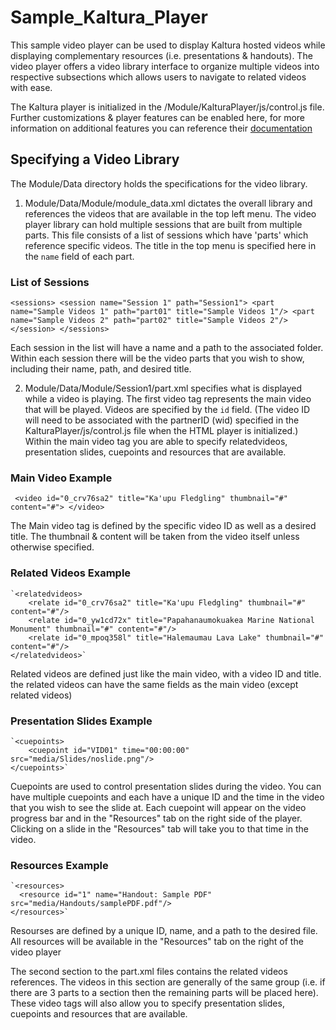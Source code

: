 # Sample_Kaltura_Player
This sample video player can be used to display Kaltura hosted videos while displaying complementary resources (i.e. presentations & handouts). The video player offers a video library interface to organize multiple videos into respective subsections which allows users to navigate to related videos with ease. 

The Kaltura player is initialized in the /Module/KalturaPlayer/js/control.js file. Further customizations & player features can be enabled here, for more information on additional features you can reference their [documentation](http://player.kaltura.com/docs/kwidget)

## Specifying a Video Library
The Module/Data directory holds the specifications for the video library. 

1. Module/Data/Module/module_data.xml dictates the overall library and references the videos that are available in the top left menu. The video player library can hold multiple sessions that are built from multiple parts. This file consists of a list of sessions which have 'parts' which reference specific videos. The title in the top menu is specified here in the `name` field of each part.


### List of Sessions
 `<sessions>
  <session name="Session 1" path="Session1">
   <part name="Sample Videos 1" path="part01" title="Sample Videos 1"/>
   <part name="Sample Videos 2" path="part02" title="Sample Videos 2"/>
  </session>
 </sessions>`

 Each session in the list will have a name and a path to the associated folder. Within each session there will be the video parts that you wish to show, including their name, path, and desired title. 

2. Module/Data/Module/Session1/part.xml specifies what is displayed while a video is playing. The first video tag represents the main video that will be played. Videos are specified by the `id` field. (The video ID will need to be associated with the partnerID (wid) specified in the KalturaPlayer/js/control.js file when the HTML player is initialized.) Within the main video tag you are able to specify relatedvideos, presentation slides, cuepoints and resources that are available. 

### Main Video Example
 ` <video id="0_crv76sa2" title="Ka'upu Fledgling" thumbnail="#" content="#">
  </video>`

  The Main video tag is defined by the specific video ID as well as a desired title. The thumbnail & content will be taken from the video itself unless otherwise specified. 

### Related Videos Example
    `<relatedvideos>
        <relate id="0_crv76sa2" title="Ka'upu Fledgling" thumbnail="#" content="#"/>
        <relate id="0_yw1cd72x" title="Papahanaumokuakea Marine National Monument" thumbnail="#" content="#"/>
        <relate id="0_mpoq358l" title="Halemaumau Lava Lake" thumbnail="#" content="#"/>
    </relatedvideos>`

Related videos are defined just like the main video, with a video ID and title. the related videos can have the same fields as the main video (except related videos)


### Presentation Slides Example
    `<cuepoints>
        <cuepoint id="VID01" time="00:00:00" src="media/Slides/noslide.png"/>
    </cuepoints>`

Cuepoints are used to control presentation slides during the video. You can have multiple cuepoints and each have a unique ID and the time in the video that you wish to see the slide at. Each cuepoint will appear on the video progress bar and in the "Resources" tab on the right side of the player. Clicking on a slide in the "Resources" tab will take you to that time in the video. 


### Resources Example
    `<resources>
      <resource id="1" name="Handout: Sample PDF" src="media/Handouts/samplePDF.pdf"/>
    </resources>`

Resourses are defined by a unique ID, name, and a path to the desired file. All resources will be available in the "Resources"  tab on the right of the video player

The second section to the part.xml files contains the related videos references. The videos in this section are generally of the same group (i.e. if there are 3 parts to a section then the remaining parts will be placed here). These video tags will also allow you to specify presentation slides, cuepoints and resources that are available. 

